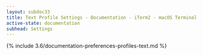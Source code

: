 ```yaml
---
layout: subdoc33
title: Text Profile Settings - Documentation - iTerm2 - macOS Terminal Replacement
active-state: documentation
subhead: Settings
---
```

{% include 3.6/documentation-preferences-profiles-text.md %}
